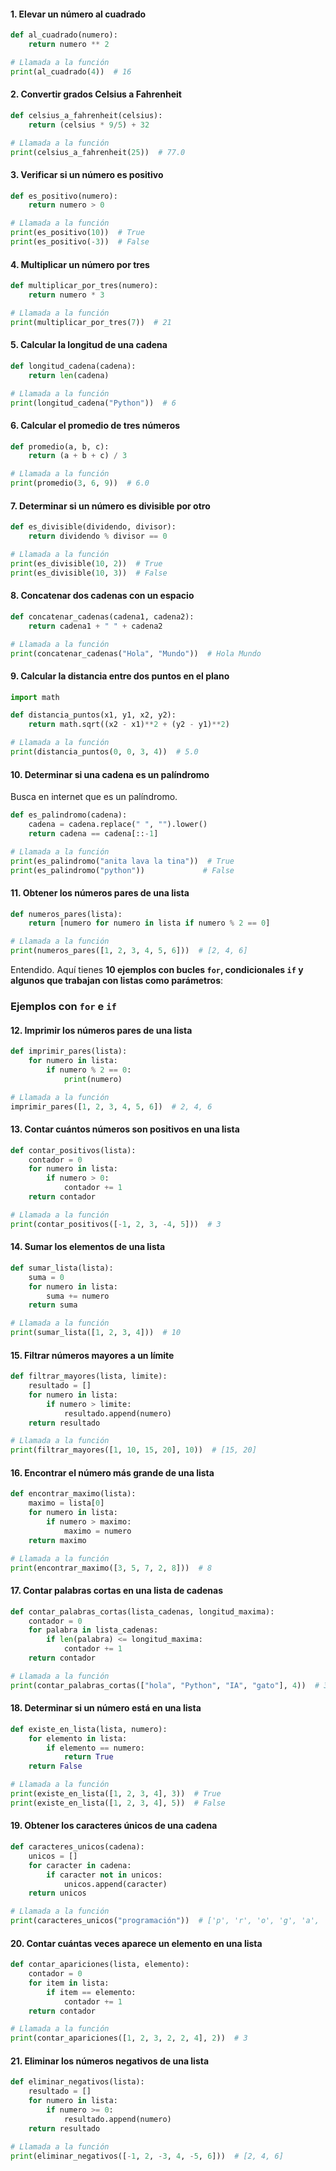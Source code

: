 #### 1. **Elevar un número al cuadrado**
```python
def al_cuadrado(numero):
    return numero ** 2

# Llamada a la función
print(al_cuadrado(4))  # 16
```



#### 2. **Convertir grados Celsius a Fahrenheit**
```python
def celsius_a_fahrenheit(celsius):
    return (celsius * 9/5) + 32

# Llamada a la función
print(celsius_a_fahrenheit(25))  # 77.0
```



#### 3. **Verificar si un número es positivo**
```python
def es_positivo(numero):
    return numero > 0

# Llamada a la función
print(es_positivo(10))  # True
print(es_positivo(-3))  # False
```



#### 4. **Multiplicar un número por tres**
```python
def multiplicar_por_tres(numero):
    return numero * 3

# Llamada a la función
print(multiplicar_por_tres(7))  # 21
```



#### 5. **Calcular la longitud de una cadena**
```python
def longitud_cadena(cadena):
    return len(cadena)

# Llamada a la función
print(longitud_cadena("Python"))  # 6
```

#### 6. **Calcular el promedio de tres números**
```python
def promedio(a, b, c):
    return (a + b + c) / 3

# Llamada a la función
print(promedio(3, 6, 9))  # 6.0
```



#### 7. **Determinar si un número es divisible por otro**
```python
def es_divisible(dividendo, divisor):
    return dividendo % divisor == 0

# Llamada a la función
print(es_divisible(10, 2))  # True
print(es_divisible(10, 3))  # False
```



#### 8. **Concatenar dos cadenas con un espacio**
```python
def concatenar_cadenas(cadena1, cadena2):
    return cadena1 + " " + cadena2

# Llamada a la función
print(concatenar_cadenas("Hola", "Mundo"))  # Hola Mundo
```


#### 9. **Calcular la distancia entre dos puntos en el plano**
```python
import math

def distancia_puntos(x1, y1, x2, y2):
    return math.sqrt((x2 - x1)**2 + (y2 - y1)**2)

# Llamada a la función
print(distancia_puntos(0, 0, 3, 4))  # 5.0
```


#### 10. **Determinar si una cadena es un palíndromo**
Busca en internet que es un palíndromo.
```python
def es_palindromo(cadena):
    cadena = cadena.replace(" ", "").lower()
    return cadena == cadena[::-1]

# Llamada a la función
print(es_palindromo("anita lava la tina"))  # True
print(es_palindromo("python"))             # False
```



#### 11. **Obtener los números pares de una lista**
```python
def numeros_pares(lista):
    return [numero for numero in lista if numero % 2 == 0]

# Llamada a la función
print(numeros_pares([1, 2, 3, 4, 5, 6]))  # [2, 4, 6]
```

Entendido. Aquí tienes **10 ejemplos con bucles `for`, condicionales `if` y algunos que trabajan con listas como parámetros**:



### **Ejemplos con `for` e `if`**

#### 12. **Imprimir los números pares de una lista**
```python
def imprimir_pares(lista):
    for numero in lista:
        if numero % 2 == 0:
            print(numero)

# Llamada a la función
imprimir_pares([1, 2, 3, 4, 5, 6])  # 2, 4, 6
```



#### 13. **Contar cuántos números son positivos en una lista**
```python
def contar_positivos(lista):
    contador = 0
    for numero in lista:
        if numero > 0:
            contador += 1
    return contador

# Llamada a la función
print(contar_positivos([-1, 2, 3, -4, 5]))  # 3
```



#### 14. **Sumar los elementos de una lista**
```python
def sumar_lista(lista):
    suma = 0
    for numero in lista:
        suma += numero
    return suma

# Llamada a la función
print(sumar_lista([1, 2, 3, 4]))  # 10
```



#### 15. **Filtrar números mayores a un límite**
```python
def filtrar_mayores(lista, limite):
    resultado = []
    for numero in lista:
        if numero > limite:
            resultado.append(numero)
    return resultado

# Llamada a la función
print(filtrar_mayores([1, 10, 15, 20], 10))  # [15, 20]
```



#### 16. **Encontrar el número más grande de una lista**
```python
def encontrar_maximo(lista):
    maximo = lista[0]
    for numero in lista:
        if numero > maximo:
            maximo = numero
    return maximo

# Llamada a la función
print(encontrar_maximo([3, 5, 7, 2, 8]))  # 8
```



#### 17. **Contar palabras cortas en una lista de cadenas**
```python
def contar_palabras_cortas(lista_cadenas, longitud_maxima):
    contador = 0
    for palabra in lista_cadenas:
        if len(palabra) <= longitud_maxima:
            contador += 1
    return contador

# Llamada a la función
print(contar_palabras_cortas(["hola", "Python", "IA", "gato"], 4))  # 3
```



#### 18. **Determinar si un número está en una lista**
```python
def existe_en_lista(lista, numero):
    for elemento in lista:
        if elemento == numero:
            return True
    return False

# Llamada a la función
print(existe_en_lista([1, 2, 3, 4], 3))  # True
print(existe_en_lista([1, 2, 3, 4], 5))  # False
```



#### 19. **Obtener los caracteres únicos de una cadena**
```python
def caracteres_unicos(cadena):
    unicos = []
    for caracter in cadena:
        if caracter not in unicos:
            unicos.append(caracter)
    return unicos

# Llamada a la función
print(caracteres_unicos("programación"))  # ['p', 'r', 'o', 'g', 'a', 'm', 'c', 'i', 'ó', 'n']
```



#### 20. **Contar cuántas veces aparece un elemento en una lista**
```python
def contar_apariciones(lista, elemento):
    contador = 0
    for item in lista:
        if item == elemento:
            contador += 1
    return contador

# Llamada a la función
print(contar_apariciones([1, 2, 3, 2, 2, 4], 2))  # 3
```



#### 21. **Eliminar los números negativos de una lista**
```python
def eliminar_negativos(lista):
    resultado = []
    for numero in lista:
        if numero >= 0:
            resultado.append(numero)
    return resultado

# Llamada a la función
print(eliminar_negativos([-1, 2, -3, 4, -5, 6]))  # [2, 4, 6]
```